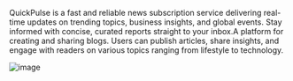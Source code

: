 QuickPulse is a fast and reliable news subscription service delivering real-time updates on trending topics, business insights, and global events. Stay informed with concise, curated reports straight to your inbox.A platform for creating and sharing blogs. Users can publish articles, share insights, and engage with readers on various topics ranging from lifestyle to technology.


![image](https://github.com/user-attachments/assets/c464c759-4278-4467-869c-c200c1c9c514)


